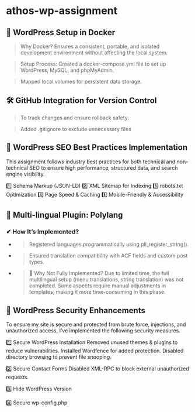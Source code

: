 # athos-wp-assignment

## 🐳 WordPress Setup in Docker 
> Why Docker?
Ensures a consistent, portable, and isolated development environment without affecting the local system.

> Setup Process:
Created a docker-compose.yml file to set up WordPress, MySQL, and phpMyAdmin.

> Mapped local volumes for persistent data storage.

## 🛠️ GitHub Integration for Version Control
> To track changes and ensure rollback safety.

> Added .gitignore to exclude unnecessary files 

## 🚀 WordPress SEO Best Practices Implementation
This assignment follows industry best practices for both technical and non-technical SEO to ensure high performance, structured data, and search engine visibility.

1️⃣ Schema Markup (JSON-LD) 
2️⃣ XML Sitemap for Indexing
3️⃣ robots.txt Optimization 
4️⃣ Page Speed & Caching
5️⃣ Mobile-Friendly & Accessibility 

## 🚀 Multi-lingual Plugin: Polylang
### ✔ How It’s Implemented?
- >Registered languages programmatically using pll_register_string().
- >Ensured translation compatibility with ACF fields and custom post types.

- > 📌 Why Not Fully Implemented?
Due to limited time, the full multilingual setup (menu translations, string translation) was not completed. Some aspects require manual adjustments in templates, making it more time-consuming in this phase.

## 🚀 WordPress Security Enhancements 
To ensure my site is secure and protected from brute force, injections, and unauthorized access, 
I’ve implemented the following security measures.

1️⃣ Secure WordPress Installation
 Removed unused themes & plugins to reduce vulnerabilities.
 Installed Wordfence for added protection.
 Disabled directory browsing to prevent file snooping.

2️⃣ Secure Contact Forms
 Disabled XML-RPC to block external unauthorized requests.

3️⃣ Hide WordPress Version

4️⃣ Secure wp-config.php

 
